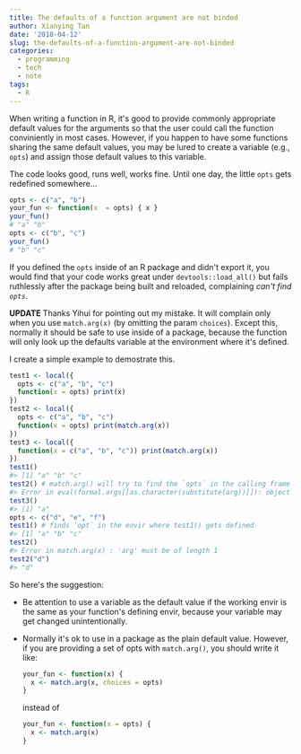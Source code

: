 ```yaml
---
title: The defaults of a function argument are not binded
author: Xianying Tan
date: '2018-04-12'
slug: the-defaults-of-a-function-argument-are-not-binded
categories:
  - programming
  - tech
  - note
tags:
  - R
---
```


When writing a function in R, it's good to provide commonly appropriate default values for the arguments so that the user could call the function conviniently in most cases. However, if you happen to have some functions sharing the same default values, you may be lured to create a variable (e.g., `opts`) and assign those default values to this variable.

The code looks good, runs well, works fine. Until one day, the little `opts` gets redefined somewhere... 

```r
opts <- c("a", "b")
your_fun <- function(x  = opts) { x }
your_fun()
# "a" "b"
opts <- c("b", "c")
your_fun()
# "b" "c"
```

If you defined the `opts` inside of an R package and didn't export it, you would find that your code works great under `devtools::load_all()` but fails ruthlessly after the package being built and reloaded, complaining _can't find `opts`_. 

**UPDATE** Thanks Yihui for pointing out my mistake. It will complain only when you use `match.arg(x)` (by omitting the param `choices`). Except this, normally it should be safe to use inside of a package, because the function will only look up the defaults variable at the environment where it's defined.

I create a simple example to demostrate this. 

```r
test1 <- local({
  opts <- c("a", "b", "c")
  function(x = opts) print(x)
})
test2 <- local({
  opts <- c("a", "b", "c")
  function(x = opts) print(match.arg(x))
})
test3 <- local({
  function(x = c("a", "b", "c")) print(match.arg(x))
})
test1()
#> [1] "a" "b" "c"
test2() # match.arg() will try to find the `opts` in the calling frame so fails
#> Error in eval(formal.args[[as.character(substitute(arg))]]): object 'opts' not found
test3()
#> [1] "a"
opts <- c("d", "e", "f")
test1() # finds `opt` in the envir where test1() gets defined
#> [1] "a" "b" "c"
test2()
#> Error in match.arg(x) : 'arg' must be of length 1 
test2("d") 
#> "d"
```

So here's the suggestion:

- Be attention to use a variable as the default value if the working envir is the same as your function's defining envir, because your variable may get changed unintentionally.
- Normally it's ok to use in a package as the plain default value. However, if you are providing a set of opts with `match.arg()`, you should write it like:  

    ```r
    your_fun <- function(x) {
      x <- match.arg(x, choices = opts)
    }
    ```  
    instead of  
    
    ```r
    your_fun <- function(x = opts) {
      x <- match.arg(x)
    }
    ```
